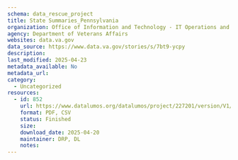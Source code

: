 ```yaml
---
schema: data_rescue_project 
title: State Summaries_Pennsylvania
organization: Office of Information and Technology - IT Operations and Services (ITOPS)
agency: Department of Veterans Affairs
websites: data.va.gov
data_source: https://www.data.va.gov/stories/s/7bt9-ycpy
description: 
last_modified: 2025-04-23
metadata_available: No
metadata_url: 
category:
  - Uncategorized
resources:
  - id: 852
    url: https://www.datalumos.org/datalumos/project/227201/version/V1/view
    format: PDF, CSV
    status: Finished
    size: 
    download_date: 2025-04-20
    maintainer: DRP, DL
    notes: 
---
```

